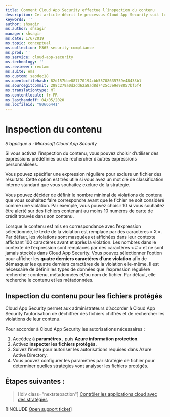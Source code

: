 ```yaml
---
title: Comment Cloud App Security effectue l’inspection du contenu
description: Cet article décrit le processus Cloud App Security suit lorsque vous effectuez l’inspection du contenu DLP sur les données de votre Cloud.
keywords: ''
author: shsagir
ms.author: shsagir
manager: shsagir
ms.date: 1/6/2019
ms.topic: conceptual
ms.collection: M365-security-compliance
ms.prod: ''
ms.service: cloud-app-security
ms.technology: ''
ms.reviewer: reutam
ms.suite: ems
ms.custom: seodec18
ms.openlocfilehash: 82d157bbe887f70194cbb55708635759e48433b1
ms.sourcegitcommit: 288c279a0d2dd62a8ad8d7425c3e9e98857bf5f4
ms.translationtype: MT
ms.contentlocale: fr-FR
ms.lasthandoff: 04/05/2020
ms.locfileid: "80666441"
---
```

# <a name="content-inspection"></a>Inspection du contenu

*S’applique à : Microsoft Cloud App Security*

Si vous activez l’inspection du contenu, vous pouvez choisir d’utiliser des expressions prédéfinies ou de rechercher d’autres expressions personnalisées.

Vous pouvez spécifier une expression régulière pour exclure un fichier des résultats. Cette option est très utile si vous avez un mot clé de classification interne standard que vous souhaitez exclure de la stratégie.

Vous pouvez décider de définir le nombre minimal de violations de contenu que vous souhaitez faire correspondre avant que le fichier ne soit considéré comme une violation. Par exemple, vous pouvez choisir 10 si vous souhaitez être alerté sur des fichiers contenant au moins 10 numéros de carte de crédit trouvés dans son contenu.

Lorsque le contenu est mis en correspondance avec l’expression sélectionnée, le texte de la violation est remplacé par des caractères « X ». Par défaut, les violations sont masquées et affichées dans leur contexte affichant 100 caractères avant et après la violation. Les nombres dans le contexte de l’expression sont remplacés par des caractères « # » et ne sont jamais stockés dans Cloud App Security. Vous pouvez sélectionner l’option pour afficher les **quatre derniers caractères d’une violation** afin de démasquer les quatre derniers caractères de la violation elle-même. Il est nécessaire de définir les types de données que l’expression régulière recherche : contenu, métadonnées et/ou nom de fichier. Par défaut, elle recherche le contenu et les métadonnées.

## <a name="content-inspection-for-protected-files"></a>Inspection du contenu pour les fichiers protégés

Cloud App Security permet aux administrateurs d’accorder à Cloud App Security l’autorisation de déchiffrer des fichiers chiffrés et de rechercher les violations de leur contenu.

Pour accorder à Cloud App Security les autorisations nécessaires :

1. Accédez à **paramètres** , puis **Azure information protection**.
2. Activez **inspecter les fichiers protégés.**
3. Suivez l’invite pour autoriser les autorisations requises dans Azure Active Directory.
4. Vous pouvez configurer les paramètres par stratégie de fichier pour déterminer quelles stratégies vont analyser les fichiers protégés.

## <a name="next-steps"></a>Étapes suivantes :

> [!div class="nextstepaction"]
> [Contrôler les applications cloud avec des stratégies](control-cloud-apps-with-policies.md)

[!INCLUDE [Open support ticket](includes/support.md)]
